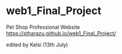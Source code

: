 # web1_Final_Project
Pet Shop Professional Website
https://stharazu.github.io/web1_Final_Project/

edited by Kelsi (13th July)
